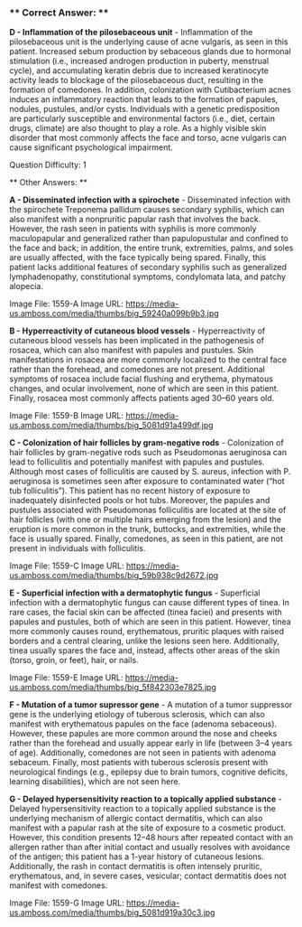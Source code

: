 ### ** Correct Answer: **

**D - Inflammation of the pilosebaceous unit** - Inflammation of the pilosebaceous unit is the underlying cause of acne vulgaris, as seen in this patient. Increased sebum production by sebaceous glands due to hormonal stimulation (i.e., increased androgen production in puberty, menstrual cycle), and accumulating keratin debris due to increased keratinocyte activity leads to blockage of the pilosebaceous duct, resulting in the formation of comedones. In addition, colonization with Cutibacterium acnes induces an inflammatory reaction that leads to the formation of papules, nodules, pustules, and/or cysts. Individuals with a genetic predisposition are particularly susceptible and environmental factors (i.e., diet, certain drugs, climate) are also thought to play a role. As a highly visible skin disorder that most commonly affects the face and torso, acne vulgaris can cause significant psychological impairment.

Question Difficulty: 1

** Other Answers: **

**A - Disseminated infection with a spirochete** - Disseminated infection with the spirochete Treponema pallidum causes secondary syphilis, which can also manifest with a nonpruritic papular rash that involves the back. However, the rash seen in patients with syphilis is more commonly maculopapular and generalized rather than papulopustular and confined to the face and back; in addition, the entire trunk, extremities, palms, and soles are usually affected, with the face typically being spared. Finally, this patient lacks additional features of secondary syphilis such as generalized lymphadenopathy, constitutional symptoms, condylomata lata, and patchy alopecia.

Image File: 1559-A
Image URL: https://media-us.amboss.com/media/thumbs/big_59240a099b9b3.jpg

**B - Hyperreactivity of cutaneous blood vessels** - Hyperreactivity of cutaneous blood vessels has been implicated in the pathogenesis of rosacea, which can also manifest with papules and pustules. Skin manifestations in rosacea are more commonly localized to the central face rather than the forehead, and comedones are not present. Additional symptoms of rosacea include facial flushing and erythema, phymatous changes, and ocular involvement, none of which are seen in this patient. Finally, rosacea most commonly affects patients aged 30–60 years old.

Image File: 1559-B
Image URL: https://media-us.amboss.com/media/thumbs/big_5081d91a499df.jpg

**C - Colonization of hair follicles by gram-negative rods** - Colonization of hair follicles by gram-negative rods such as Pseudomonas aeruginosa can lead to folliculitis and potentially manifest with papules and pustules. Although most cases of folliculitis are caused by S. aureus, infection with P. aeruginosa is sometimes seen after exposure to contaminated water (“hot tub folliculitis”). This patient has no recent history of exposure to inadequately disinfected pools or hot tubs. Moreover, the papules and pustules associated with Pseudomonas folliculitis are located at the site of hair follicles (with one or multiple hairs emerging from the lesion) and the eruption is more common in the trunk, buttocks, and extremities, while the face is usually spared. Finally, comedones, as seen in this patient, are not present in individuals with folliculitis.

Image File: 1559-C
Image URL: https://media-us.amboss.com/media/thumbs/big_59b938c9d2672.jpg

**E - Superficial infection with a dermatophytic fungus** - Superficial infection with a dermatophytic fungus can cause different types of tinea. In rare cases, the facial skin can be affected (tinea faciei) and presents with papules and pustules, both of which are seen in this patient. However, tinea more commonly causes round, erythematous, pruritic plaques with raised borders and a central clearing, unlike the lesions seen here. Additionally, tinea usually spares the face and, instead, affects other areas of the skin (torso, groin, or feet), hair, or nails.

Image File: 1559-E
Image URL: https://media-us.amboss.com/media/thumbs/big_5f842303e7825.jpg

**F - Mutation of a tumor supressor gene** - A mutation of a tumor suppressor gene is the underlying etiology of tuberous sclerosis, which can also manifest with erythematous papules on the face (adenoma sebaceous). However, these papules are more common around the nose and cheeks rather than the forehead and usually appear early in life (between 3–4 years of age). Additionally, comedones are not seen in patients with adenoma sebaceum. Finally, most patients with tuberous sclerosis present with neurological findings (e.g., epilepsy due to brain tumors, cognitive deficits, learning disabilities), which are not seen here.

**G - Delayed hypersensitivity reaction to a topically applied substance** - Delayed hypersensitivity reaction to a topically applied substance is the underlying mechanism of allergic contact dermatitis, which can also manifest with a papular rash at the site of exposure to a cosmetic product. However, this condition presents 12–48 hours after repeated contact with an allergen rather than after initial contact and usually resolves with avoidance of the antigen; this patient has a 1-year history of cutaneous lesions. Additionally, the rash in contact dermatitis is often intensely pruritic, erythematous, and, in severe cases, vesicular; contact dermatitis does not manifest with comedones.

Image File: 1559-G
Image URL: https://media-us.amboss.com/media/thumbs/big_5081d919a30c3.jpg

